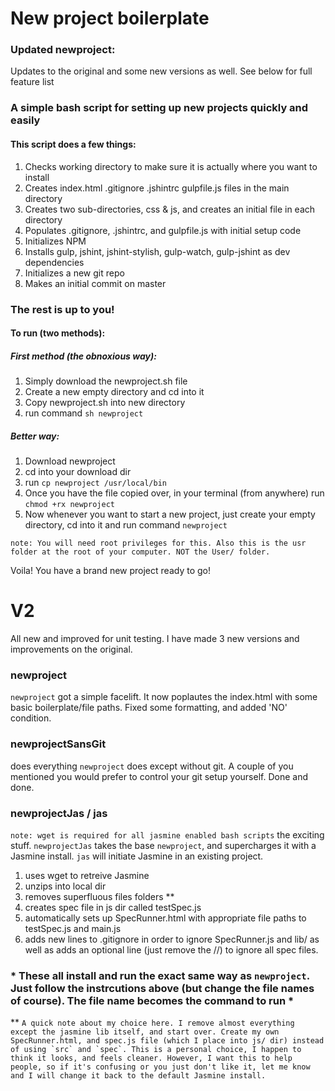 # New project boilerplate 

### Updated newproject:
Updates to the original and some new versions as well. See below for full feature list



### A simple bash script for setting up new projects quickly and easily

#### This script does a few things:

1. Checks working directory to make sure it is actually where you want to install
1. Creates index.html .gitignore .jshintrc gulpfile.js files in the main directory
1. Creates two sub-directories, css & js, and creates an initial file in each directory
1. Populates .gitignore, .jshintrc, and gulpfile.js with initial setup code
1. Initializes NPM
1. Installs gulp, jshint, jshint-stylish, gulp-watch, gulp-jshint as dev dependencies
1. Initializes a new git repo
1. Makes an initial commit on master


### The rest is up to you!

#### To run (two methods):

##### First method (the obnoxious way):

1. Simply download the newproject.sh file
1. Create a new empty directory and cd into it
1. Copy newproject.sh into new directory
1. run command `sh newproject`

##### Better way: 

1. Download newproject
2. cd into your download dir
3. run `cp newproject /usr/local/bin`
4. Once you have the file copied over, in your terminal (from anywhere) run `chmod +rx newproject`
5. Now whenever you want to start a new project, just create your empty directory, cd into it and run command `newproject`

```note: You will need root privileges for this. Also this is the usr folder at the root of your computer. NOT the User/ folder.```

Voila! You have a brand new project ready to go!


# V2

All new and improved for unit testing. I have made 3 new versions and improvements on the original. 

### newproject
`newproject` got a simple facelift. It now poplautes the index.html with some basic boilerplate/file paths. Fixed some formatting, and added 'NO' condition.

### newprojectSansGit
does everything `newproject` does except without git. A couple of you mentioned you would prefer to control your git setup yourself. Done and done.

### newprojectJas / jas

```note: wget is required for all jasmine enabled bash scripts```
the exciting stuff. `newprojectJas` takes the base `newproject`, and supercharges it with a Jasmine install. `jas` will initiate Jasmine in an existing project.

1. uses wget to retreive Jasmine
2. unzips into local dir
3. removes superfluous files folders **
4. creates spec file in js dir called testSpec.js
5. automatically sets up SpecRunner.html with appropriate file paths to testSpec.js and main.js
6. adds new lines to .gitignore in order to ignore SpecRunner.js and lib/ as well as adds an optional line (just remove the //) to ignore all spec files.


### * These all install and run the exact same way as `newproject`. Just follow the instrcutions above (but change the file names of course). The file name becomes the command to run * 



**
```A quick note about my choice here. I remove almost everything except the jasmine lib itself, and start over. Create my own SpecRunner.html, and spec.js file (which I place into js/ dir) instead of using `src` and `spec`. This is a personal choice, I happen to think it looks, and feels cleaner. However, I want this to help people, so if it's confusing or you just don't like it, let me know and I will change it back to the default Jasmine install. ```
